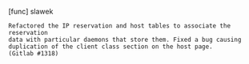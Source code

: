 [func] slawek

    Refactored the IP reservation and host tables to associate the reservation
    data with particular daemons that store them. Fixed a bug causing
    duplication of the client class section on the host page.
    (Gitlab #1318)
